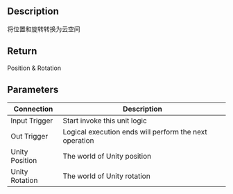 ## Description

将位置和旋转转换为云空间


## Return

Position & Rotation

## Parameters

| Connection     | Description                                            |
| -------------- | ------------------------------------------------------ |
| Input Trigger  | Start invoke this unit logic                           |
| Out Trigger    | Logical execution ends will perform the next operation |
| Unity Position | The world of Unity position                            |
| Unity Rotation | The world of Unity rotation                            |

​